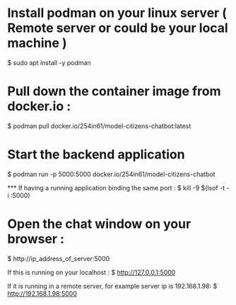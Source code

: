 # Install podman on your linux server ( Remote server or could be your local machine )

   $ sudo apt install -y podman


# Pull down the container image from docker.io :

   $ podman pull docker.io/254in61/model-citizens-chatbot:latest


# Start the backend application
   
   $ podman run -p 5000:5000 docker.io/254in61/model-citizens-chatbot

   *** If having a running application binding the same port : $ kill -9 $(lsof -t -i :5000)

# Open the chat window on your browser : 
   
   $ http://ip_address_of_server:5000

   If this is running on your localhost : $ http://127.0.0.1:5000

   If it is running in a remote server, for example server ip is 192.168.1.98: $ http://192.168.1.98:5000
